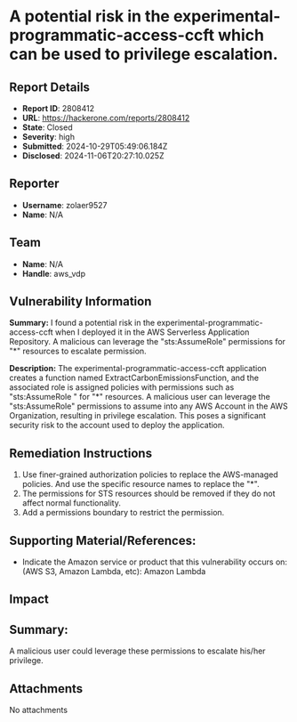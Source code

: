 # A potential risk in the experimental-programmatic-access-ccft which can be used to privilege escalation.

## Report Details
- **Report ID**: 2808412
- **URL**: https://hackerone.com/reports/2808412
- **State**: Closed
- **Severity**: high
- **Submitted**: 2024-10-29T05:49:06.184Z
- **Disclosed**: 2024-11-06T20:27:10.025Z

## Reporter
- **Username**: zolaer9527
- **Name**: N/A

## Team
- **Name**: N/A
- **Handle**: aws_vdp

## Vulnerability Information
**Summary:**  I found a potential risk in the experimental-programmatic-access-ccft when I deployed it in the AWS Serverless Application Repository. A malicious can leverage the "sts:AssumeRole" permissions for "*" resources to escalate permission.

**Description:**  The experimental-programmatic-access-ccft application creates a function named ExtractCarbonEmissionsFunction, and the associated role is assigned policies with permissions such as "sts:AssumeRole " for  "*"  resources. A malicious user can leverage the "sts:AssumeRole" permissions to assume into any AWS Account in the AWS Organization, resulting in privilege escalation. This poses a significant security risk to the account used to deploy the application.



## Remediation Instructions
1. Use finer-grained authorization policies to replace the AWS-managed policies. And use the specific resource names to replace the "*".
2. The permissions for STS resources should be removed if they do not affect normal functionality.
3. Add a permissions boundary to restrict the permission.

## Supporting Material/References:

* Indicate the Amazon service or product that this vulnerability occurs on: (AWS S3, Amazon Lambda, etc): Amazon Lambda

## Impact

## Summary:
A malicious user could leverage these permissions to escalate his/her privilege.

## Attachments
No attachments
